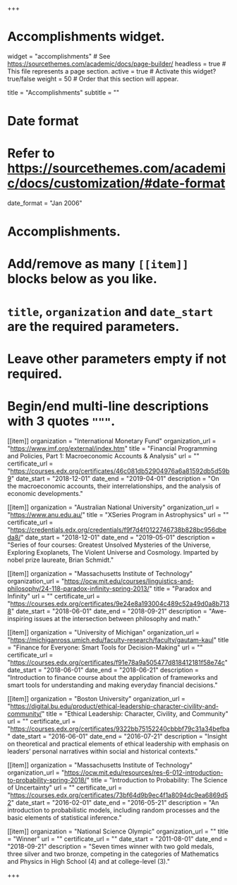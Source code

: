 +++
# Accomplishments widget.
widget = "accomplishments"  # See https://sourcethemes.com/academic/docs/page-builder/
headless = true  # This file represents a page section.
active = true  # Activate this widget? true/false
weight = 50  # Order that this section will appear.

title = "Accomplish&shy;ments"
subtitle = ""

# Date format
#   Refer to https://sourcethemes.com/academic/docs/customization/#date-format
date_format = "Jan 2006"

# Accomplishments.
#   Add/remove as many `[[item]]` blocks below as you like.
#   `title`, `organization` and `date_start` are the required parameters.
#   Leave other parameters empty if not required.
#   Begin/end multi-line descriptions with 3 quotes `"""`.

[[item]]
  organization = "International Monetary Fund"
  organization_url = "https://www.imf.org/external/index.htm"
  title = "Financial Programming and Policies, Part 1: Macroeconomic Accounts & Analysis"
  url = ""
  certificate_url = "https://courses.edx.org/certificates/46c081db52904976a6a81592db5d59b9"
  date_start = "2018-12-01"
  date_end = "2019-04-01"
  description = "On the macroeconomic accounts, their interrelationships, and the analysis of economic developments."

[[item]]
  organization = "Australian National University"
  organization_url = "https://www.anu.edu.au/"
  title = "XSeries Program in Astrophysics"
  url = ""
  certificate_url = "https://credentials.edx.org/credentials/f9f7d4f0122746738b828bc956dbeda8/"
  date_start = "2018-12-01"
  date_end = "2019-05-01"
  description = "Series of four courses: Greatest Unsolved Mysteries of the Universe, Exploring Exoplanets, The Violent Universe and Cosmology. Imparted by nobel prize laureate, Brian Schmidt."
  
[[item]]
  organization = "Massachusetts Institute of Technology"
  organization_url = "https://ocw.mit.edu/courses/linguistics-and-philosophy/24-118-paradox-infinity-spring-2013/"
  title = "Paradox and Infinity"
  url = ""
  certificate_url = "https://courses.edx.org/certificates/9e24e8a193004c489c52a49d0a8b7138"
  date_start = "2018-06-01"
  date_end = "2018-09-21"
  description = "Awe-inspiring issues at the intersection between philosophy and math."

[[item]]
  organization = "University of Michigan"
  organization_url = "https://michiganross.umich.edu/faculty-research/faculty/gautam-kaul"
  title = "Finance for Everyone: Smart Tools for Decision-Making"
  url = ""
  certificate_url = "https://courses.edx.org/certificates/f91e78a9a505477d818412181f58e74c"
  date_start = "2018-06-01"
  date_end = "2018-06-21"
  description = "Introduction to finance course about the application of frameworks and smart tools for understanding and making everyday financial decisions."

[[item]]
  organization = "Boston University"
  organization_url = "https://digital.bu.edu/product/ethical-leadership-character-civility-and-community/"
  title = "Ethical Leadership: Character, Civility, and Community"
  url = ""
  certificate_url = "https://courses.edx.org/certificates/9322bb75152240cbbbf79c31a34befba"
  date_start = "2016-06-01"
  date_end = "2016-07-21"
  description = "Insight on theoretical and practical elements of ethical leadership with emphasis on leaders’ personal narratives within social and historical contexts."

[[item]]
  organization = "Massachusetts Institute of Technology"
  organization_url = "https://ocw.mit.edu/resources/res-6-012-introduction-to-probability-spring-2018/"
  title = "Introduction to Probability: The Science of Uncertainty"
  url = ""
  certificate_url = "https://courses.edx.org/certificates/73bf64d9b9ec4f1a8094dc9ea6869d52"
  date_start = "2016-02-01"
  date_end = "2016-05-21"
  description = "An introduction to probabilistic models, including random processes and the basic elements of statistical inference."

[[item]]
  organization = "National Science Olympic"
  organization_url = ""
  title = "Winner"
  url = ""
  certificate_url = ""
  date_start = "2011-08-01"
  date_end = "2018-09-21"
  description = "Seven times winner with two gold medals, three silver and two bronze, competing in the categories of Mathematics and Physics in High School (4) and at college-level (3)."

+++
